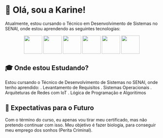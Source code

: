 # 🚀 Olá, sou a Karine!

Atualmente, estou cursando o Técnico em Desenvolvimento de Sistemas no SENAI, onde estou aprendendo as seguintes tecnologias:



<div align="center">
  <img src="https://cdn.jsdelivr.net/gh/devicons/devicon/icons/javascript/javascript-original.svg" width="60" />
  <img src="https://cdn.jsdelivr.net/gh/devicons/devicon/icons/html5/html5-original.svg" width="60" />
  <img src="https://cdn.jsdelivr.net/gh/devicons/devicon/icons/css3/css3-original.svg" width="60" />
  <img src="https://cdn.jsdelivr.net/gh/devicons/devicon/icons/nodejs/nodejs-original.svg" width="60" />
  <img src="https://cdn.jsdelivr.net/gh/devicons/devicon/icons/react/react-original.svg" width="60" />
  <img src="https://cdn.jsdelivr.net/gh/devicons/devicon/icons/postgresql/postgresql-original.svg" width="60" />
</div>


## 🎓 Onde estou Estudando?

Estou cursando o Técnico de Desenvolvimento de Sistemas no SENAI, onde tenho aprendido:
. Levantamento de Requisitos
. Sistemas Operacionais
. Arquiteturas de Redes com loT
. Lógica de Programação e Algoritimos

## 🎯 Expectativas para o Futuro

Com o término do curso, eu apenas vou tirar meu certificado, mas não pretendo continuar com isso. Meu objetivo é fazer biologia, para conseguir meu emprego dos sonhos (Perita Criminal).

